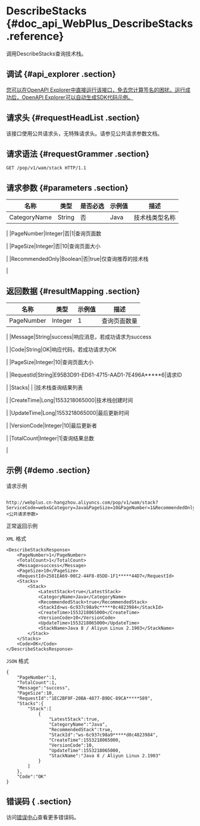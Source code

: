 # DescribeStacks {#doc_api_WebPlus_DescribeStacks .reference}

调用DescribeStacks查询技术栈。

## 调试 {#api_explorer .section}

[您可以在OpenAPI Explorer中直接运行该接口，免去您计算签名的困扰。运行成功后，OpenAPI Explorer可以自动生成SDK代码示例。](https://api.aliyun.com/#product=WebPlus&api=DescribeStacks&type=ROA&version=2019-03-20)

## 请求头 {#requestHeadList .section}

该接口使用公共请求头，无特殊请求头。请参见公共请求参数文档。

## 请求语法 {#requestGrammer .section}

```
GET /pop/v1/wam/stack HTTP/1.1
```

## 请求参数 {#parameters .section}

|名称|类型|是否必选|示例值|描述|
|--|--|----|---|--|
|CategoryName|String|否|Java|技术栈类型名称

 |
|PageNumber|Integer|否|1|查询页面数

 |
|PageSize|Integer|否|10|查询页面大小

 |
|RecommendedOnly|Boolean|否|true|仅查询推荐的技术栈

 |

## 返回数据 {#resultMapping .section}

|名称|类型|示例值|描述|
|--|--|---|--|
|PageNumber|Integer|1|查询页面数量

 |
|Message|String|success|响应消息，若成功请求为success

 |
|Code|String|OK|响应代码，若成功请求为OK

 |
|PageSize|Integer|10|查询页面大小

 |
|RequestId|String|E95B3D91-ED61-4715-AAD1-7E496A\*\*\*\*\*6|请求ID

 |
|Stacks| | |技术栈查询结果列表

 |
|CreateTime|Long|1553218065000|技术栈创建时间

 |
|UpdateTime|Long|1553218065000|最后更新时间

 |
|VersionCode|Integer|10|最后更新者

 |
|TotalCount|Integer|1|查询结果总数

 |

## 示例 {#demo .section}

请求示例

``` {#request_demo}

http://webplus.cn-hangzhou.aliyuncs.com/pop/v1/wam/stack?ServiceCode=webx&Category=Java&PageSize=10&PageNumber=1&RecommendedOnly=true&<公共请求参数>

```

正常返回示例

`XML` 格式

``` {#xml_return_success_demo}
<DescribeStacksResponse>
    <PageNumber>1</PageNumber>
    <TotalCount>1</TotalCount>
    <Message>success</Message>
    <PageSize>10</PageSize>
    <RequestId>2581EA69-00C2-44F8-85DD-1F1*****44D7</RequestId>
    <Stacks>
        <Stack>
            <LatestStack>true</LatestStack>
            <CategoryName>Java</CategoryName>
            <RecommendedStack>true</RecommendedStack>
            <StackId>ws-6c937c98a9c*****0c4823984</StackId>
            <CreateTime>1553218065000</CreateTime>
            <VersionCode>10</VersionCode>
            <UpdateTime>1553218065000</UpdateTime>
            <StackName>Java 8 / Aliyun Linux 2.1903</StackName>
        </Stack>
    </Stacks>
    <Code>OK</Code>
</DescribeStacksResponse>
```

`JSON` 格式

``` {#json_return_success_demo}
{
	"PageNumber":1,
	"TotalCount":1,
	"Message":"success",
	"PageSize":10,
	"RequestId":"1EC2BF9F-20BA-4877-B9DC-89CA*****589",
	"Stacks":{
		"Stack":[
			{
				"LatestStack":true,
				"CategoryName":"Java",
				"RecommendedStack":true,
				"StackId":"ws-6c937c98a9*****d0c4823984",
				"CreateTime":1553218065000,
				"VersionCode":10,
				"UpdateTime":1553218065000,
				"StackName":"Java 8 / Aliyun Linux 2.1903"
			}
		]
	},
	"Code":"OK"
}
```

## 错误码 { .section}

访问[错误中心](https://error-center.aliyun.com/status/product/WebPlus)查看更多错误码。

